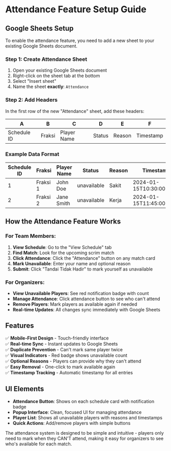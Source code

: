 # Attendance Feature Setup Guide

## Google Sheets Setup

To enable the attendance feature, you need to add a new sheet to your existing Google Sheets document.

### Step 1: Create Attendance Sheet

1. Open your existing Google Sheets document
2. Right-click on the sheet tab at the bottom
3. Select "Insert sheet"
4. Name the sheet **exactly**: `Attendance`

### Step 2: Add Headers

In the first row of the new "Attendance" sheet, add these headers:

| A | B | C | D | E | F |
|---|---|---|---|---|---|
| Schedule ID | Fraksi | Player Name | Status | Reason | Timestamp |

### Example Data Format

| Schedule ID | Fraksi | Player Name | Status | Reason | Timestamp |
|-------------|---------|-------------|--------|---------|-----------|
| 1 | Fraksi 1 | John Doe | unavailable | Sakit | 2024-01-15T10:30:00.000Z |
| 2 | Fraksi 2 | Jane Smith | unavailable | Kerja | 2024-01-15T11:45:00.000Z |

## How the Attendance Feature Works

### For Team Members:
1. **View Schedule**: Go to the "View Schedule" tab
2. **Find Match**: Look for the upcoming scrim match
3. **Click Attendance**: Click the "Attendance" button on any match card
4. **Mark Unavailable**: Enter your name and optional reason
5. **Submit**: Click "Tandai Tidak Hadir" to mark yourself as unavailable

### For Organizers:
- **View Unavailable Players**: See red notification badge with count
- **Manage Attendance**: Click attendance button to see who can't attend
- **Remove Players**: Mark players as available again if needed
- **Real-time Updates**: All changes sync immediately with Google Sheets

## Features

✅ **Mobile-First Design** - Touch-friendly interface  
✅ **Real-time Sync** - Instant updates to Google Sheets  
✅ **Duplicate Prevention** - Can't mark same player twice  
✅ **Visual Indicators** - Red badge shows unavailable count  
✅ **Optional Reasons** - Players can provide why they can't attend  
✅ **Easy Removal** - One-click to mark available again  
✅ **Timestamp Tracking** - Automatic timestamp for all entries  

## UI Elements

- **Attendance Button**: Shows on each schedule card with notification badge
- **Popup Interface**: Clean, focused UI for managing attendance
- **Player List**: Shows all unavailable players with reasons and timestamps
- **Quick Actions**: Add/remove players with simple buttons

The attendance system is designed to be simple and intuitive - players only need to mark when they CAN'T attend, making it easy for organizers to see who's available for each match.